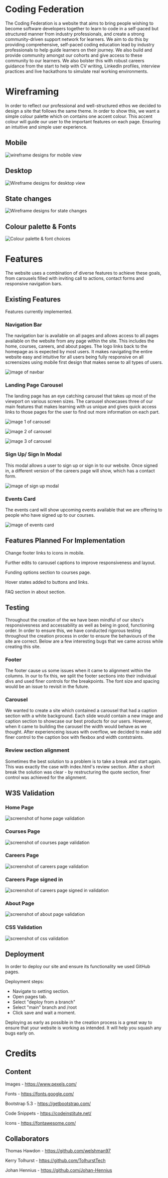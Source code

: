 # Coding Federation

The Coding Federation is a website that aims to bring people wishing to become software developers together to learn to code in a self-paced but structured manner from industry professionals, and create a strong community-driven support network for learners. We aim to do this by providing comprehensive, self-paced coding education lead by industry professionals to help guide learners on their journey. We also build and provide community amongst our cohorts and give access to these community to our learners. We also bolster this with robust careers guidance from the start to help with CV writing, LinkedIn profiles, interview practices and live hackathons to simulate real working environments.

# Wireframing
In order to reflect our professional and well-structured ethos we decided to design a site that follows the same theme. In order to show this, we want a simple colour palette which on contains one accent colour. This accent colour will guide our user to the important features on each page. Ensuring an intuitive and simple user experience.

## Mobile
![wireframe designs for mobile view](assets/images/hackathon1-wireframes-mobile-01.jpg)

## Desktop
![Wireframe designs for desktop view](assets/images/hackathon1-wireframes-desktop-02-02.jpg)

## State changes
![Wireframe designs for state changes](assets/images/hackathon1-wireframes-state%20changes-03-03.jpg)

## Colour palette & Fonts
![Colour palette & font choices](assets/images/hackathon1-wireframes-colours-and-fonts-04.jpg)


# Features
The website uses a combination of diverse features to achieve these goals, from carousels filled with inviting call to actions, contact forms and responsive navigation bars. 

## Existing Features
Features currently implemented.

### Navigation Bar
The navigation bar is available on all pages and allows access to all pages available on the website from any page within the site. This includes the home, courses, careers, and about pages. The logo links back to the homepage as is expected by most users. It makes navigating the entire website easy and intuitive for all users being fully responsive on all screensizes using mobile first design that makes sense to all types of users.

![image of navbar](assets/validation-images/navbar.png)

### Landing Page Carousel
The landing page has an eye catching carousel that takes up most of the viewport on various screen sizes. The carousel showcases three of our main features that makes learning with us unique and gives quick access links to those pages for the user to find out more information on each part.

![image 1 of carousel](assets/validation-images/carousel-1.png)

![image 2 of carousel](assets/validation-images/carousel-2.png)

![image 3 of carousel](assets/validation-images/carousel-3.png)

### Sign Up/ Sign In Modal
This modal allows a user to sign up or sign in to our website. Once signed in, a different version of the careers page will show, which has a contact form.

![image of sign up modal](assets/validation-images/sign-up-modal.png)

### Events Card
The events card will show upcoming events available that we are offering to people who have signed up to our courses.

![image of events card](assets/validation-images/events-card.png)

## Features Planned For Implementation
Change footer links to icons in mobile.

Further edits to carousel captions to improve responsiveness and layout.

Funding options section to courses page.

Hover states added to buttons and links.

FAQ section in about section.

## Testing
Throughout the creation of the we have been mindful of our sites's responsivesness and accessability as well as being in good, functioning order. 
In order to ensure this, we have conducted rigorous testing throughout the creation process in order to ensure the behaviours of the site are correct. 
Below are a few interesting bugs that we came across while creating this site. 

### Footer
The footer cause us some issues when it came to alignment within the columns. 
In our to fix this, we split the footer sections into their individual divs and used finer controls for the breakpoints. 
The font size and spacing would be an issue to revisit in the future. 

### Carousel
We wanted to create a site which contained a carousel that had a caption section with a white background. Each slide would contain a new image and caption section to showcase our best products for our users. 
However, when it came to building the carousel the width would behave as we thought. After experienceing issues with overflow, we decided to make add finer control to the caption box with flexbox and width contstraints. 

### Review section alignment
Sometimes the best solution to a problem is to take a break and start again. This was exactly the case with index.html's review section. After a short break the solution was clear - by restructuring the quote section, finer control was achieved for the alignment. 

## W3S Validation

### Home Page
![screenshot of home page validation](assets/validation-images/home-page.png)

### Courses Page
![screenshot of courses page validation](assets/validation-images/courses-page.png)

### Careers Page
![screenshot of careers page validation](assets/validation-images/careers-page.png)

### Careers Page signed in
![screenshot of careers page signed in validation](assets/validation-images/careers-page-signed-in.png)

### About Page
![screenshot of about page validation](assets/validation-images/about-page.png)

### CSS Validation
![screenshot of css validation](assets/validation-images/CSS-validation.png)

## Deployment
In order to deploy our site and ensure its functionality we used GitHub pages. 

Deployment steps: 
- Navigate to setting section.
- Open pages tab.
- Select "deploy from a branch"
- Select "main" branch and /root
- Click save and wait a moment.

Deploying as early as possible in the creation process is a great way to ensure that your website is working as intended. It will help you squash any bugs early on.

# Credits

## Content

Images - https://www.pexels.com/

Fonts - https://fonts.google.com/

Bootstrap 5.3 - https://getbootstrap.com/

Code Snippets - https://codeinstitute.net/

Icons - https://fontawesome.com/

## Collaborators

Thomas Hawdon - https://github.com/welshman97

Kerry Tolhurst - https://github.com/TolhurstTech

Johan Hennius - https://github.com/Johan-Hennius
